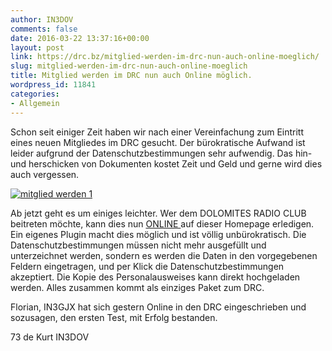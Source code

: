 ```yaml
---
author: IN3DOV
comments: false
date: 2016-03-22 13:37:16+00:00
layout: post
link: https://drc.bz/mitglied-werden-im-drc-nun-auch-online-moeglich/
slug: mitglied-werden-im-drc-nun-auch-online-moeglich
title: Mitglied werden im DRC nun auch Online möglich.
wordpress_id: 11841
categories:
- Allgemein
---
```


Schon seit einiger Zeit haben wir nach einer Vereinfachung zum Eintritt eines neuen Mitgliedes im DRC gesucht. Der bürokratische Aufwand ist leider aufgrund der Datenschutzbestimmungen sehr aufwendig. Das hin- und herschicken von Dokumenten kostet Zeit und Geld und gerne wird dies auch vergessen.




[![mitglied werden 1](https://drc.bz/wp-content/uploads/2016/03/mitglied-werden-1-300x117.jpg)](https://drc.bz/wp-content/uploads/2016/03/mitglied-werden-1.jpg)




Ab jetzt geht es um einiges leichter. Wer dem DOLOMITES RADIO CLUB beitreten möchte, kann dies nun [ONLINE ](https://drc.bz/kontakt/mitglied-werden/)auf dieser Homepage erledigen. Ein eigenes Plugin macht dies möglich und ist völlig unbürokratisch. Die Datenschutzbestimmungen müssen nicht mehr ausgefüllt und unterzeichnet werden, sondern es werden die Daten in den vorgegebenen Feldern eingetragen, und per Klick die Datenschutzbestimmungen akzeptiert. Die Kopie des Personalausweises kann direkt hochgeladen werden. Alles zusammen kommt als einziges Paket zum DRC.




Florian, IN3GJX hat sich gestern Online in den DRC eingeschrieben und sozusagen, den ersten Test, mit Erfolg bestanden.




73 de Kurt IN3DOV



